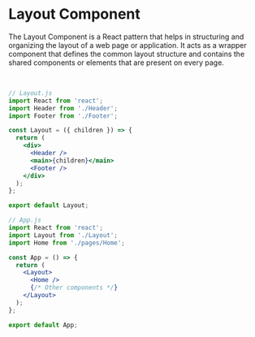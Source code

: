 # Layout Component
The Layout Component is a React pattern that helps in structuring and organizing the layout of a web page or application. It acts as a wrapper component that defines the common layout structure and contains the shared components or elements that are present on every page.

<br>

```jsx
// Layout.js
import React from 'react';
import Header from './Header';
import Footer from './Footer';

const Layout = ({ children }) => {
  return (
    <div>
      <Header />
      <main>{children}</main>
      <Footer />
    </div>
  );
};

export default Layout;
```

```jsx
// App.js
import React from 'react';
import Layout from './Layout';
import Home from './pages/Home';

const App = () => {
  return (
    <Layout>
      <Home />
      {/* Other components */}
    </Layout>
  );
};

export default App;
```
